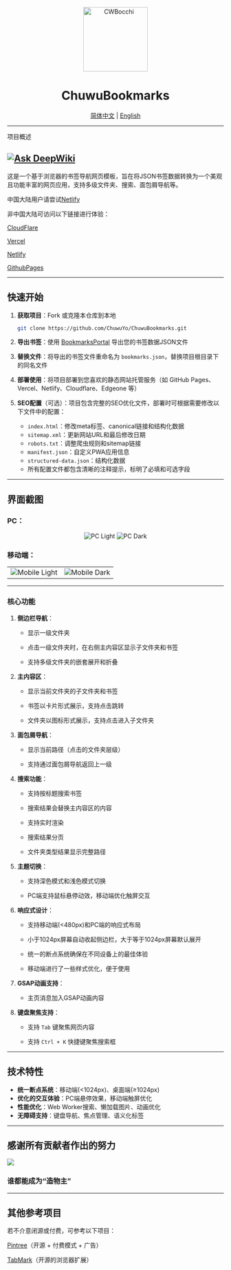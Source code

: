 <div align="center">
    <img src="assets\icon\bocchi.png" alt="CWBocchi" width="150" height="150">
    <h1>ChuwuBookmarks</h1>
    <a href="README.md">简体中文</a> | <a href="docs/README/README_EN.md">English</a>
</div>

---
项目概述

[![Ask DeepWiki](https://deepwiki.com/badge.svg)](https://deepwiki.com/ChuwuYo/ChuwuBookmarks)
---

这是一个基于浏览器的书签导航网页模板，旨在将JSON书签数据转换为一个美观且功能丰富的网页应用，支持多级文件夹、搜索、面包屑导航等。

中国大陆用户请尝试[Netlify](https://chuwubookmarks.netlify.app/)

非中国大陆可访问以下链接进行体验：

[CloudFlare](https://chuwubookmarks.pages.dev/)

[Vercel](https://chuwubookmarks.vercel.app/)

[Netlify](https://chuwubookmarks.netlify.app/)

[GithubPages](https://chuwuyo.github.io/ChuwuBookmarks/)

***

## 快速开始

1. **获取项目**：Fork 或克隆本仓库到本地
   ```bash
   git clone https://github.com/ChuwuYo/ChuwuBookmarks.git
   ```

2. **导出书签**：使用 [BookmarksPortal](https://github.com/ChuwuYo/BookmarksPortal) 导出您的书签数据JSON文件

3. **替换文件**：将导出的书签文件重命名为 `bookmarks.json`，替换项目根目录下的同名文件

4. **部署使用**：将项目部署到您喜欢的静态网站托管服务（如 GitHub Pages、Vercel、Netlify、Cloudflare、Edgeone 等）

5. **SEO配置**（可选）：项目包含完整的SEO优化文件，部署时可根据需要修改以下文件中的配置：
   - `index.html`：修改meta标签、canonical链接和结构化数据
   - `sitemap.xml`：更新网站URL和最后修改日期
   - `robots.txt`：调整爬虫规则和sitemap链接
   - `manifest.json`：自定义PWA应用信息
   - `structured-data.json`：结构化数据
   - 所有配置文件都包含清晰的注释提示，标明了必填和可选字段

***

## 界面截图
### PC：

<div align="center">
    <img src="https://github.com/user-attachments/assets/775145ba-d14d-4b6f-af1e-22172b11f248" alt="PC Light">
    <img src="https://github.com/user-attachments/assets/51f50f97-278f-44cf-a4c7-b01660f6e72b" alt="PC Dark">
</div>

### 移动端：

<table>
    <tr>
        <td>
            <img src="https://github.com/user-attachments/assets/ef1388b7-47d0-485c-af06-83b4ee823023" alt="Mobile Light">
        </td>
        <td>
            <img src="https://github.com/user-attachments/assets/3d647648-2f7c-40ad-a28c-3382992291a8" alt="Mobile Dark">
        </td>
    </tr>
</table>

---

### **核心功能**

1. **侧边栏导航**：
   
   * 显示一级文件夹
   
   * 点击一级文件夹时，在右侧主内容区显示子文件夹和书签
   
   * 支持多级文件夹的嵌套展开和折叠

2. **主内容区**：
   
   * 显示当前文件夹的子文件夹和书签

   * 书签以卡片形式展示，支持点击跳转
   
   * 文件夹以图标形式展示，支持点击进入子文件夹

3. **面包屑导航**：
   
   * 显示当前路径（点击的文件夹层级）
   
   * 支持通过面包屑导航返回上一级

4. **搜索功能**：
   
   * 支持按标题搜索书签
   
   * 搜索结果会替换主内容区的内容
  
   * 支持实时渲染

   * 搜索结果分页
 
   * 文件夹类型结果显示完整路径

5. **主题切换**：
   
   * 支持深色模式和浅色模式切换
  
   * PC端支持鼠标悬停动效，移动端优化触屏交互

6. **响应式设计**：
   
   * 支持移动端(<480px)和PC端的响应式布局
  
   * 小于1024px屏幕自动收起侧边栏，大于等于1024px屏幕默认展开
   
   * 统一的断点系统确保在不同设备上的最佳体验

   * 移动端进行了一些样式优化，便于使用

7. **GSAP动画支持**：

   * 主页消息加入GSAP动画内容

8. **键盘聚焦支持**：

   * 支持 `Tab` 键聚焦网页内容

   * 支持 `Ctrl + K` 快捷键聚焦搜索框

* * *


## 技术特性

* **统一断点系统**：移动端(<1024px)、桌面端(≥1024px)
* **优化的交互体验**：PC端悬停效果，移动端触屏优化
* **性能优化**：Web Worker搜索、懒加载图片、动画优化
* **无障碍支持**：键盘导航、焦点管理、语义化标签

---

## 感谢所有贡献者作出的努力
<a href="https://github.com/ChuwuYo/ChuwuBookmarks/graphs/contributors" target="_blank">
  <img src="https://contrib.rocks/image?repo=ChuwuYo/ChuwuBookmarks" />
</a>

### 谁都能成为“造物主”

***

## 其他参考项目

若不介意闭源或付费，可参考以下项目：

[Pintree](https://github.com/Pintree-io/pintree)（开源 + 付费模式 + 广告）

[TabMark](https://github.com/Alanrk/TabMark-Bookmark-New-Tab)（开源的浏览器扩展）
